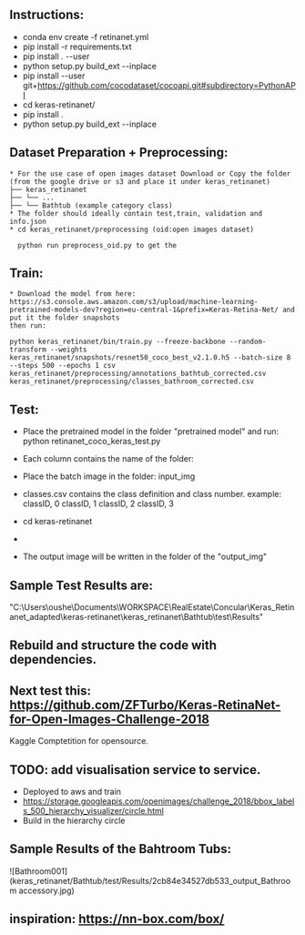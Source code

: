 ## Instructions:
   * conda env create -f retinanet.yml
   * pip install -r requirements.txt
   * pip install . --user
   * python setup.py build_ext --inplace
   * pip install --user git+https://github.com/cocodataset/cocoapi.git#subdirectory=PythonAPI
   * cd keras-retinanet/
   * pip install .
   * python setup.py build_ext --inplace

## Dataset Preparation + Preprocessing:
    * For the use case of open images dataset Download or Copy the folder (from the google drive or s3 and place it under keras_retinanet)
    ├── keras_retinanet
    ├── └── ...
    ├── └── Bathtub (example category class)
    * The folder should ideally contain test,train, validation and info.json
    * cd keras_retinanet/preprocessing (oid:open images dataset)

      python run preprocess_oid.py to get the

## Train:
    * Download the model from here: https://s3.console.aws.amazon.com/s3/upload/machine-learning-pretrained-models-dev?region=eu-central-1&prefix=Keras-Retina-Net/ and put it the folder snapshots
    then run:

    python keras_retinanet/bin/train.py --freeze-backbone --random-transform --weights keras_retinanet/snapshots/resnet50_coco_best_v2.1.0.h5 --batch-size 8 --steps 500 --epochs 1 csv keras_retinanet/preprocessing/annotations_bathtub_corrected.csv keras_retinanet/preprocessing/classes_bathroom_corrected.csv

## Test:
   * Place the pretrained model in the folder "pretrained model" and run: python retinanet_coco_keras_test.py


   * Each column contains the name of the folder:    
   * Place the batch image in the folder: input_img
   * classes.csv contains the class definition and class number.
     example:
     classID, 0
     classID, 1
     classID, 2
     classID, 3

   * cd keras-retinanet
   * 
   * The output image will be written in the folder of the "output_img"

## Sample Test Results are:
   "C:\Users\oushe\Documents\WORKSPACE\RealEstate\Concular\Keras_Retinanet_adapted\keras-retinanet\keras_retinanet\Bathtub\test\Results"

## Rebuild and structure the code with dependencies.

## Next test this: https://github.com/ZFTurbo/Keras-RetinaNet-for-Open-Images-Challenge-2018
   Kaggle Comptetition for opensource.

## TODO: add visualisation service to service.
* Deployed to aws and train
* https://storage.googleapis.com/openimages/challenge_2018/bbox_labels_500_hierarchy_visualizer/circle.html
* Build in the hierarchy circle

## Sample Results of the Bahtroom Tubs:
  ![Bathroom001](keras_retinanet/Bathtub/test/Results/2cb84e34527db533_output_Bathroom accessory.jpg)

## inspiration: https://nn-box.com/box/
